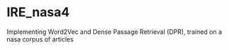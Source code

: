 # IRE_nasa4
Implementing Word2Vec and Dense Passage Retrieval (DPR), trained on a nasa corpus of articles
